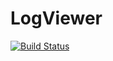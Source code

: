 # LogViewer

[![Build Status](https://travis-ci.org/QuantumApplications/LogViewer.svg?branch=master)](https://travis-ci.org/QuantumApplications/LogViewer)
